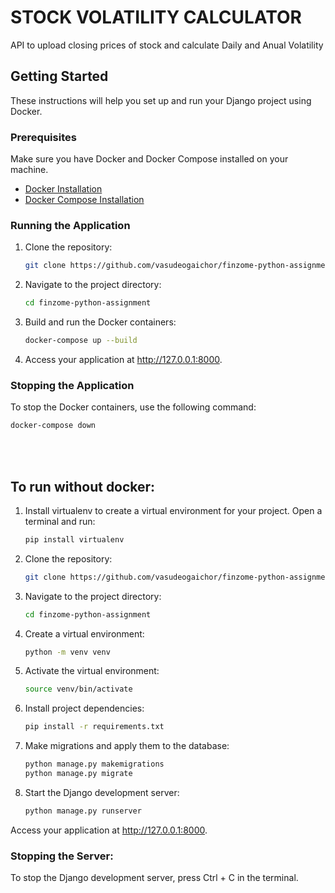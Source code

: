 # STOCK VOLATILITY CALCULATOR
API to upload closing prices of stock and calculate Daily and Anual Volatility

## Getting Started
These instructions will help you set up and run your Django project using Docker.

### Prerequisites

Make sure you have Docker and Docker Compose installed on your machine.

- [Docker Installation](https://docs.docker.com/get-docker/)
- [Docker Compose Installation](https://docs.docker.com/compose/install/)

### Running the Application
1. Clone the repository:
    ```bash
    git clone https://github.com/vasudeogaichor/finzome-python-assignment
    ```

2. Navigate to the project directory:
    ```bash
    cd finzome-python-assignment
    ```
3. Build and run the Docker containers:
    ```bash
    docker-compose up --build
    ```
4. Access your application at http://127.0.0.1:8000.

### Stopping the Application
To stop the Docker containers, use the following command:

```bash
docker-compose down
```
<br>
<br>

## To run without docker:

1. Install virtualenv to create a virtual environment for your project. Open a terminal and run:
    ```bash
    pip install virtualenv
    ```
2. Clone the repository:
    ```bash
    git clone https://github.com/vasudeogaichor/finzome-python-assignment
    ```
3. Navigate to the project directory:
    ```bash
    cd finzome-python-assignment
    ```
4. Create a virtual environment:
    ```bash
    python -m venv venv
    ```
5. Activate the virtual environment:
    ```bash
    source venv/bin/activate
    ```
6. Install project dependencies:
    ```bash
    pip install -r requirements.txt
    ```
7. Make migrations and apply them to the database:
    ```bash
    python manage.py makemigrations
    python manage.py migrate
    ```
8. Start the Django development server:
    ```bash
    python manage.py runserver
    ```
Access your application at http://127.0.0.1:8000.

### Stopping the Server:
To stop the Django development server, press Ctrl + C in the terminal.